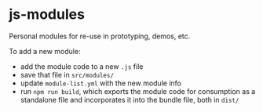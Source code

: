 # js-modules

Personal modules for re-use in prototyping, demos, etc.

To add a new module:

  - add the module code to a new `.js` file
  - save that file in `src/modules/`
  - update `module-list.yml` with the new module info
  - run `npm run build`, which exports the module code for consumption as a standalone file and incorporates it into the bundle file, both in `dist/`
